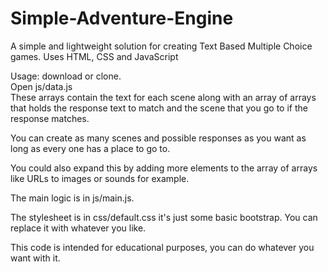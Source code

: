 # Simple-Adventure-Engine
A simple and lightweight solution for creating Text Based Multiple Choice games. Uses HTML, CSS and JavaScript
            
Usage: download or clone.   
Open js/data.js   
These arrays contain the text for each scene along with an array of arrays that holds the response text to match and the scene that you go to if the response matches.  

You can create as many scenes and possible responses as you want as long as every one has a place to go to.  

You could also expand this by adding more elements to the array of arrays like URLs to images or sounds for example.   

The main logic is in js/main.js.   

The stylesheet is in css/default.css it's just some basic bootstrap. You can replace it with whatever you like.  

This code is intended for educational purposes, you can do whatever you want with it.
